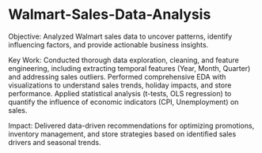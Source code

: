 # Walmart-Sales-Data-Analysis

Objective: Analyzed Walmart sales data to uncover patterns, identify influencing factors, and provide actionable business insights.

Key Work: Conducted thorough data exploration, cleaning, and feature engineering, including extracting temporal features (Year, Month, Quarter) and addressing sales outliers. Performed comprehensive EDA with visualizations to understand sales trends, holiday impacts, and store performance. Applied statistical analysis (t-tests, OLS regression) to quantify the influence of economic indicators (CPI, Unemployment) on sales.

Impact: Delivered data-driven recommendations for optimizing promotions, inventory management, and store strategies based on identified sales drivers and seasonal trends.
